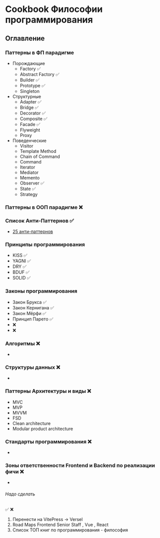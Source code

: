 # Cookbook Философии программирования

## Оглавление

### Паттерны в ФП парадигме
- Порождающие
  - Factory ✅
  - Abstract Factory ✅
  - Builder ✅
  - Prototype ✅
  - Singleton
- Структурные
  - Adapter ✅
  - Bridge ✅
  - Decorator ✅
  - Composite ✅
  - Facade ✅
  - Flyweight
  - Proxy
- Поведенческие
  - Visitor
  - Template Method
  - Chain of Command
  - Command
  - Iterator
  - Mediator
  - Memento
  - Observer ✅
  - State ✅
  - Strategy

### Паттерны в ООП парадигме ❌
  
### Список Анти-Паттернов ✅
- [25 анти-паттернов](https://github.com/cossack-don/cookbook-philosophy-programming/blob/main/anti-patterns/index.md)

### Принципы программирования
- KISS ✅
- YAGNI ✅
- DRY ✅
- BDUF ✅
- SOLID ✅

### Законы программирования
- Закон Брукса ✅
- Закон Кернигана ✅
- Закон Мёрфи ✅
- Принцип Парето ✅
- ❌
- ❌

### Алгоритмы ❌
- 

### Структуры данных ❌
-

### Паттерны Архитектуры и виды ❌
- MVC
- MVP
- MVVM
- FSD
- Clean architecture
- Modular product architecture

### Стандарты программирования ❌
-

### Зоны ответственности Frontend и Backend по реализации фичи ❌
- 
###### Надо сделать

✅
❌

1. Перенести на VitePress -> Versel
2. Road Maps Frontend Senior Staff , Vue , React
3. Список ТОП книг по программирования - философия








